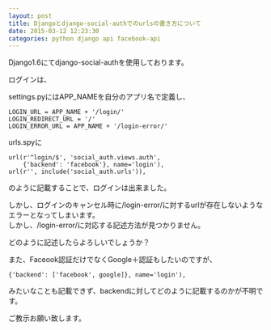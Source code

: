 ```yaml
---
layout: post
title: Djangoとdjango-social-authでのurlsの書き方について
date: 2015-03-12 12:23:30
categories: python django api facebook-api
---
```

<p>Django1.6にてdjango-social-authを使用しております。</p>

<p>ログインは、</p>

<p>settings.pyにはAPP_NAMEを自分のアプリ名で定義し、</p>

<pre><code>LOGIN_URL = APP_NAME + '/login/'
LOGIN_REDIRECT_URL = '/'
LOGIN_ERROR_URL = APP_NAME + '/login-error/'
</code></pre>

<p>urls.spyに</p>

<pre><code>url(r'^login/$', 'social_auth.views.auth',
    {'backend': 'facebook'}, name='login'),
url(r'', include('social_auth.urls')),
</code></pre>

<p>のように記載することで、ログインは出来ました。</p>

<p>しかし、ログインのキャンセル時に/login-error/に対するurlが存在しないようなエラーとなってしまいます。<br>
しかし、/login-error/に対応する記述方法が見つかりません。</p>

<p>どのように記述したらよろしいでしょうか？</p>

<p>また、Faceook認証だけでなくGoogle＋認証もしたいのですが、</p>

<pre><code>{'backend': ['facebook', google]}, name='login'),
</code></pre>

<p>みたいなことも記載できず、backendに対してどのように記載するのかが不明です。</p>

<p>ご教示お願い致します。</p>
